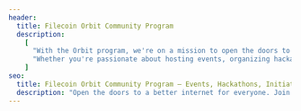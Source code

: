 ```yaml
---
header:
  title: Filecoin Orbit Community Program
  description:
    [
      "With the Orbit program, we're on a mission to open the doors to a better internet for everyone. This community-led initiative invites you to join us in spreading the word about groundbreaking technologies like Filecoin and Interplanetary FileSystem (IPFS)",
      "Whether you're passionate about hosting events, organizing hackathons, or sharing your expertise, there's a place for you here. From university workshops to community-led international conferences, our community is shaping the next generation of builders and innovators.",
    ]
seo:
  title: Filecoin Orbit Community Program – Events, Hackathons, Initiatives
  description: "Open the doors to a better internet for everyone. Join the Filecoin Orbit community of ambassadors, promoting revolutionary Filecoin and IPFS technology."
---
```

